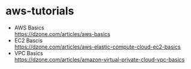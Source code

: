 # aws-tutorials
* AWS Basics <br/> https://dzone.com/articles/aws-basics
* EC2 Bascis <br/> https://dzone.com/articles/aws-elastic-compute-cloud-ec2-basics
* VPC Basics <br/> https://dzone.com/articles/amazon-virtual-private-cloud-vpc-basics
